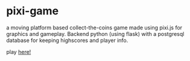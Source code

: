 # pixi-game

a moving platform based collect-the-coins game made using pixi.js for graphics and gameplay. Backend python (using flask) with a postgresql database for keeping highscores and player info. 

play [here!](space-jump.herokuapp.com)
